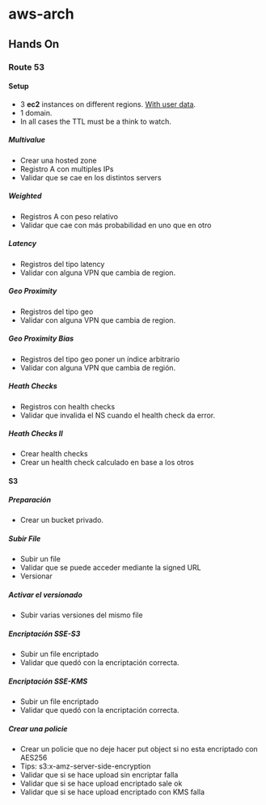 # aws-arch


## Hands On

### Route 53
#### Setup
 * 3 **ec2** instances on different regions. [With user data](https://github.com/pablito-ernesto/aws-arch/blob/b67aecba6dee230b9293da751f59ee0496947bb4/code/route53/user-data.sh).
 * 1 domain.
 * In all cases the TTL must be a think to watch.

##### Multivalue
 * Crear una hosted zone 
 * Registro A con multiples IPs
 * Validar que se cae en los distintos servers

##### Weighted
 * Registros A con peso relativo
 * Validar que cae con más probabilidad en uno que en otro

##### Latency
 * Registros del tipo latency
 * Validar con alguna VPN que cambia de region.

##### Geo Proximity
 * Registros del tipo geo
 * Validar con alguna VPN que cambia de region.

##### Geo Proximity Bias
 * Registros del tipo geo poner un índice arbitrario
 * Validar con alguna VPN que cambia de región.

##### Heath Checks
 * Registros con health checks
 * Validar que invalida el NS cuando el health check da error.

##### Heath Checks II
 * Crear health checks 
 * Crear un health check calculado en base a los otros
 
 
#### S3

##### Preparación
* Crear un bucket privado.

##### Subir File
 * Subir un file 
 * Validar que se puede acceder mediante la signed URL
 * Versionar

##### Activar el versionado 
 * Subir varias versiones del mismo file

##### Encriptación SSE-S3
 * Subir un file encriptado
 * Validar que quedó con la encriptación correcta.

##### Encriptación SSE-KMS
 * Subir un file encriptado
 * Validar que quedó con la encriptación correcta.

##### Crear una policie 
 * Crear un policie que no deje hacer put object si no esta encriptado con AES256 
 * Tips: s3:x-amz-server-side-encryption
 * Validar que si se hace upload sin encriptar falla
 * Validar que si se hace upload encriptado sale ok 
 * Validar que si se hace upload encriptado con KMS falla


